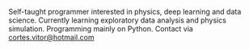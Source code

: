 Self-taught programmer interested in physics, deep learning and data science. Currently learning exploratory data analysis and physics simulation. Programming mainly on Python.
Contact via cortes.vitor@hotmail.com
